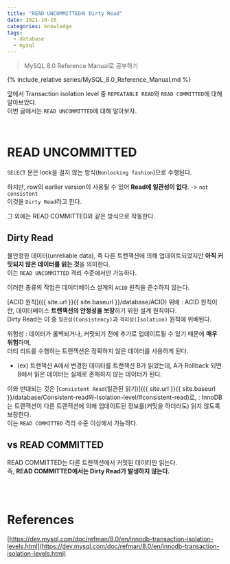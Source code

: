 ```yaml
---
title: "READ UNCOMMITTED와 Dirty Read"
date: 2021-10-16
categories: knowledge
tags:
  - database
  - mysql
---
```

> MySQL 8.0 Reference Manual로 공부하기

{% include_relative series/MySQL_8.0_Reference_Manual.md %}

앞에서 Transaction isolation level 중 `REPEATABLE READ`와 `READ COMMITTED`에 대해 알아보았다.  
이번 글에서는 `READ UNCOMMITTED`에 대해 알아보자.

<br>

# READ UNCOMMITTED

`SELECT` 문은 lock을 걸지 않는 방식(`Nonlocking fashion`)으로 수행된다.  

하지만, row의 earlier version이 사용될 수 있어 **Read에 일관성이 없다**. -> `not consistent`  
이것을 `Dirty Read`라고 한다.

그 외에는 READ COMMITTED와 같은 방식으로 작동한다.


## Dirty Read
불안정한 데이터(unreliable data), 즉 다른 트랜잭션에 의해 업데이트되었지만 **아직 커밋되지 않은 데이터를 읽는 것**을 의미한다.   
이는 `READ UNCOMMITTED` 격리 수준에서만 가능하다.

이러한 종류의 작업은 데이터베이스 설계의 `ACID` 원칙을 준수하지 않는다.

[ACID 원칙]({{ site.url }}{{ site.baseurl }}/database/ACID) 위배
: ACID 원칙이란, 데이터베이스 **트랜잭션의 안정성을 보장**하기 위한 설계 원칙이다.  
  Dirty Read는 이 중 `일관성(Consistency)`과 `격리성(Isolation)` 원칙에 위배된다.

위험성
: 데이터가 롤백되거나, 커밋되기 전에 추가로 업데이트될 수 있기 때문에 **매우 위험**하며,  
  더티 리드를 수행하는 트랜잭션은 정확하지 않은 데이터를 사용하게 된다.  

- (ex) 트랜잭션 A에서 변경한 데이터를 트랜잭션 B가 읽었는데, A가 Rollback 되면 B에서 읽은 데이터는 실제로 존재하지 않는 데이터가 된다.

이와 반대되는 것은 [`Consistent Read`(일관된 읽기)]({{ site.url }}{{ site.baseurl }}/database/Consistent-read와-Isolation-level/#consistent-read)로,
: InnoDB는 트랜잭션이 다른 트랜잭션에 의해 업데이트된 정보를(커밋을 하더라도) 읽지 않도록 보장한다.  
  이는 `READ COMMITTED` 격리 수준 이상에서 가능하다.

## vs READ COMMITTED
READ COMMITTED는 다른 트랜잭션에서 커밋된 데이터만 읽는다.  
즉, **READ COMMITTED에서는 Dirty Read가 발생하지 않는다.**


<br>
<br>

# References

[https://dev.mysql.com/doc/refman/8.0/en/innodb-transaction-isolation-levels.html](https://dev.mysql.com/doc/refman/8.0/en/innodb-transaction-isolation-levels.html)  